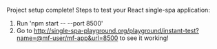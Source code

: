 Project setup complete!
Steps to test your React single-spa application:

1. Run 'npm start -- --port 8500'
2. Go to http://single-spa-playground.org/playground/instant-test?name=@mf-user/mf-app&url=8500 to see it working!
